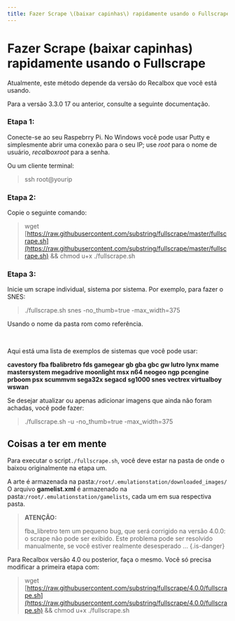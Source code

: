 ```yaml
---
title: Fazer Scrape \(baixar capinhas\) rapidamente usando o Fullscrape
---
```


# Fazer Scrape \(baixar capinhas\) rapidamente usando o Fullscrape

Atualmente, este método depende da versão do Recalbox que você está usando.

Para a versão 3.3.0 17 ou anterior, consulte a seguinte documentação.

### **Etapa 1:** <a id="etapa-1"></a>

Conecte-se ao seu Raspebrry Pi. No Windows você pode usar Putty e simplesmente abrir uma conexão para o seu IP; use _root_ para o nome de usuário, _recalboxroot_ para a senha.

Ou um cliente terminal:

> ssh root@yourip

### **Etapa 2:** <a id="etapa-2"></a>

Copie o seguinte comando:

> wget [https://raw.githubusercontent.com/substring/fullscrape/master/fullscrape.sh](https://raw.githubusercontent.com/substring/fullscrape/master/fullscrape.sh) && chmod u+x ./fullscrape.sh

### **Etapa 3:** <a id="etapa-3"></a>

Inicie um scrape individual, sistema por sistema. Por exemplo, para fazer o SNES:

> ./fullscrape.sh snes -no\_thumb=true -max\_width=375

Usando o nome da pasta rom como referência.

​

Aqui está uma lista de exemplos de sistemas que você pode usar:

**cavestory fba fbalibretro fds gamegear gb gba gbc gw lutro lynx mame mastersystem megadrive moonlight msx n64 neogeo ngp pcengine prboom psx scummvm sega32x segacd sg1000 snes vectrex virtualboy wswan**

Se desejar atualizar ou apenas adicionar imagens que ainda não foram achadas, você pode fazer:

> ./fullscrape.sh -u -no\_thumb=true -max\_width=375

## Coisas a ter em mente​ <a id="coisas-a-ter-em-mente"></a>

Para executar o script`./fullscrape.sh`, você deve estar na pasta de onde o baixou originalmente na etapa um.

A arte é armazenada na pasta:`/root/.emulationstation/downloaded_images/` O arquivo **gamelist.xml** é armazenado na pasta:`/root/.emulationstation/gamelists`, cada um em sua respectiva pasta.


>**ATENÇÃO:**
>
>fba\_libretro tem um pequeno bug, que será corrigido na versão 4.0.0: o scrape não pode ser exibido. Este problema pode ser resolvido manualmente, se você estiver realmente desesperado ...
{.is-danger}

Para Recalbox versão 4.0 ou posterior, faça o mesmo. Você só precisa modificar a primeira etapa com:

> wget [https://raw.githubusercontent.com/substring/fullscrape/4.0.0/fullscrape.sh](https://raw.githubusercontent.com/substring/fullscrape/4.0.0/fullscrape.sh) && chmod u+x ./fullscrape.sh

